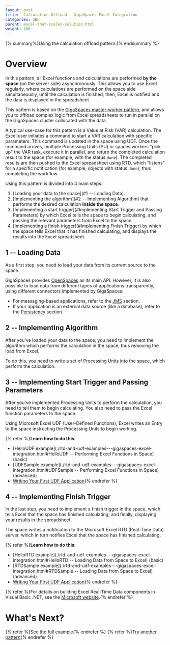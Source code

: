 ```yaml
---
layout: post
title:  Calculation Offload - GigaSpaces-Excel Integration
categories: SBP
parent: excel-that-scales-solution.html
weight: 100
---
```


{% summary%}Using the calculation offload pattern.{% endsummary %}

# Overview

In this pattern, all Excel functions and calculations are performed **by the space** (on the server side) asynchronously. This allows you to use Excel regularly, where calculations are performed on the space side simultaneously, until the calculation is finished; then, Excel is notified and the data is displayed in the spreadsheet.

This pattern is based on the [GigaSpaces master-worker pattern](./master-worker-pattern.html), and allows you to offload complex logic from Excel spreadsheets to run in parallel on the GigaSpaces cluster collocated with the data.

A typical use-case for this pattern is a Value at Risk (VAR) calculation. The Excel user initiates a command to start a VAR calculation with specific parameters. This command is updated in the space using UDF. Once the command arrives, multiple Processing Units (PU) or spaces workers "pick up" the VAR task, execute it in parallel, and return the completed calculation result to the space (for example, with the status `done`). The completed results are then pushed to the Excel spreadsheet using RTD, which "listens" for a specific notification (for example, objects with status `done`); thus completing the workflow.

Using this pattern is divided into 4 main steps:

1. [Loading your data to the space](#1 -- Loading Data).
2. [Implementing the algorithm](#2 -- Implementing Algorithm) that performs the desired calculation **inside the space**.
3. [Implementing a start trigger](#Implementing Start Trigger and Passing Parameters) by which Excel tells the space to begin calculating, and passing the relevant parameters from Excel to the space.
4. [Implementing a finish trigger](#Implementing Finish Trigger) by which the space tells Excel that it has finished calculating, and displays the results into the Excel spreadsheet.

## 1 -- Loading Data

As a first step, you need to load your data from its current source to the space.

GigaSpaces provides [OpenSpaces](/product_overview/index.html) as its main API. However, it is also possible to load data from different types of applications transparently, using different connectors implemented by GigaSpaces:

- For messaging-based applications, refer to the [JMS]({%latestjavaurl%}/jms---basics.html) section.
- If your application is an external data source (like a database), refer to the [Persistency]({%latestjavaurl%}/space-persistency.html) section.

## 2 -- Implementing Algorithm

After you've loaded your data to the space, you need to implement the algorithm which performs the calculation in the space, thus removing the load from Excel.

To do this, you need to write a set of [Processing Units]({%latestjavaurl%}/the-processing-unit-structure-and-configuration.html) into the space, which perform the calculation.

## 3 -- Implementing Start Trigger and Passing Parameters

After you've implemented Processing Units to perform the calculation, you need to tell them to begin calculating. You also need to pass the Excel function parameters to the space.

Using Microsoft Excel UDF (User-Defined Functions), Excel writes an Entry to the space instructing the Processing Units to begin working.

{% refer %}**Learn how to do this**:

- [HelloUDF example](./rtd-and-udf-examples---gigaspaces-excel-integration.html#HelloUDF -- Performing Excel Functions in Space) (basic)
- [UDFSample example](./rtd-and-udf-examples---gigaspaces-excel-integration.html#UDFSample -- Performing Excel Functions in Space) (advanced)
- [Writing Your First UDF Application](./writing-your-first-rtd-or-udf-application.html){% endrefer %}

## 4 -- Implementing Finish Trigger

In the last step, you need to implement a finish trigger in the space, which tells Excel that the space has finished calculating; and finally, displaying your results in the spreadsheet.

The space writes a notification to the Microsoft Excel RTD (Real-Time Data) server, which in turn notifies Excel that the space has finished calculating.

{% refer %}**Learn how to do this**:

- [HelloRTD example](./rtd-and-udf-examples---gigaspaces-excel-integration.html#HelloRTD -- Loading Data from Space to Excel) (basic)
- [RTDSample example](./rtd-and-udf-examples---gigaspaces-excel-integration.html#RTDSample -- Loading Data from Space to Excel) (advanced)
- [Writing Your First UDF Application](./writing-your-first-rtd-or-udf-application.html){% endrefer %}

{% refer %}For details on building Excel Real-Time Data components in Visual Basic .NET, see the [Microsoft website](http://msdn2.microsoft.com/en-us/library/aa140061(office.10).aspx).{% endrefer %}

# What's Next?

{% refer %}[See the full example](./gigaspaces-excel-market-data-example.html){% endrefer %}
{% refer %}[Try another pattern](./excel-that-scales-solution.html){% endrefer %}
